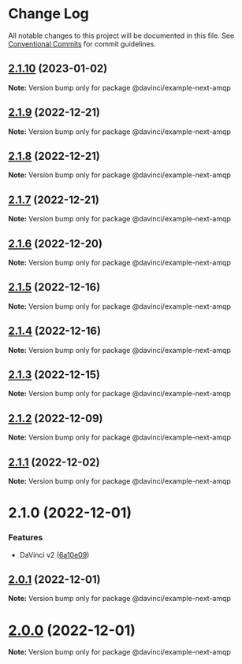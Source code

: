 # Change Log

All notable changes to this project will be documented in this file.
See [Conventional Commits](https://conventionalcommits.org) for commit guidelines.

## [2.1.10](https://github.com/HPInc/davinci/compare/@davinci/example-next-amqp@2.1.9...@davinci/example-next-amqp@2.1.10) (2023-01-02)

**Note:** Version bump only for package @davinci/example-next-amqp





## [2.1.9](https://github.com/HPInc/davinci/compare/@davinci/example-next-amqp@2.1.8...@davinci/example-next-amqp@2.1.9) (2022-12-21)

**Note:** Version bump only for package @davinci/example-next-amqp





## [2.1.8](https://github.com/HPInc/davinci/compare/@davinci/example-next-amqp@2.1.7...@davinci/example-next-amqp@2.1.8) (2022-12-21)

**Note:** Version bump only for package @davinci/example-next-amqp





## [2.1.7](https://github.com/HPInc/davinci/compare/@davinci/example-next-amqp@2.1.6...@davinci/example-next-amqp@2.1.7) (2022-12-21)

**Note:** Version bump only for package @davinci/example-next-amqp





## [2.1.6](https://github.com/HPInc/davinci/compare/@davinci/example-next-amqp@2.1.5...@davinci/example-next-amqp@2.1.6) (2022-12-20)

**Note:** Version bump only for package @davinci/example-next-amqp





## [2.1.5](https://github.com/HPInc/davinci/compare/@davinci/example-next-amqp@2.1.4...@davinci/example-next-amqp@2.1.5) (2022-12-16)

**Note:** Version bump only for package @davinci/example-next-amqp





## [2.1.4](https://github.com/HPInc/davinci/compare/@davinci/example-next-amqp@2.1.3...@davinci/example-next-amqp@2.1.4) (2022-12-16)

**Note:** Version bump only for package @davinci/example-next-amqp





## [2.1.3](https://github.com/HPInc/davinci/compare/@davinci/example-next-amqp@2.1.2...@davinci/example-next-amqp@2.1.3) (2022-12-15)

**Note:** Version bump only for package @davinci/example-next-amqp





## [2.1.2](https://github.com/HPInc/davinci/compare/@davinci/example-next-amqp@2.1.1...@davinci/example-next-amqp@2.1.2) (2022-12-09)

**Note:** Version bump only for package @davinci/example-next-amqp





## [2.1.1](https://github.com/HPInc/davinci/compare/@davinci/example-next-amqp@2.1.0...@davinci/example-next-amqp@2.1.1) (2022-12-02)

**Note:** Version bump only for package @davinci/example-next-amqp





# 2.1.0 (2022-12-01)


### Features

* DaVinci v2 ([6a10e09](https://github.com/HPInc/davinci/commit/6a10e09e22c8561ee8d54c93d4fb8c7fe0d564a9))





## [2.0.1](https://github.com/HPInc/davinci/compare/@davinci/example-next-amqp@2.0.0-next.19...@davinci/example-next-amqp@2.0.1) (2022-12-01)

**Note:** Version bump only for package @davinci/example-next-amqp





# [2.0.0](https://github.com/HPInc/davinci/compare/@davinci/example-next-amqp@2.0.0-next.19...@davinci/example-next-amqp@2.0.0) (2022-12-01)

**Note:** Version bump only for package @davinci/example-next-amqp
